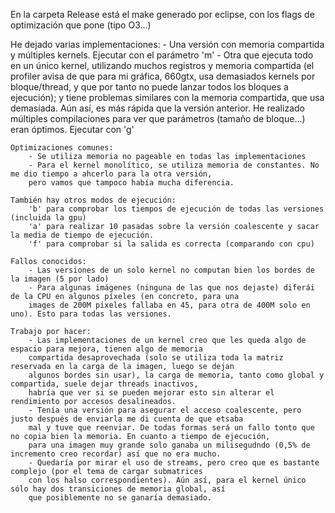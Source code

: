 En la carpeta Release está el make generado por eclipse, con los flags de optimización que pone (tipo O3...)

He dejado varias implementaciones:
    - Una versión con memoria compartida y múltiples kernels.
        Ejecutar con el parámetro 'm'
    - Otra que ejecuta todo en un único kernel, utilizando muchos registros y memoria compartida (el profiler avisa de
    que para mi gráfica, 660gtx, usa demasiados kernels por bloque/thread, y que por tanto no puede lanzar todos los
    bloques a ejecución); y tiene problemas similares con la memoria compartida, que usa demasiada.
        Aún así, es más rápida que la versión anterior. 
        He realizado múltiples compilaciones para ver que parámetros (tamaño de bloque...) eran óptimos.
        Ejecutar con 'g'

    Optimizaciones comunes:
        - Se utiliza memoria no pageable en todas las implementaciones
        - Para el kernel monolítico, se utiliza memoria de constantes. No me dio tiempo a ahcerlo para la otra versión,
        pero vamos que tampoco había mucha diferencia.

    También hay otros modos de ejecución:
        'b' para comprobar los tiempos de ejecución de todas las versiones (incluida la gpu)
        'a' para realizar 10 pasadas sobre la versión coalescente y sacar la media de tiempo de ejecución.
        'f' para comprobar si la salida es correcta (comparando con cpu)

    Fallos conocidos:
        - Las versiones de un solo kernel no computan bien los bordes de la imagen (5 por lado)
        - Para algunas imágenes (ninguna de las que nos dejaste) diferái de la CPU en algunos píxeles (en concreto, para una
        images de 200M pixeles fallaba en 45, para otra de 400M solo en uno). Esto para todas las versiones.

    Trabajo por hacer:
        - Las implementaciones de un kernel creo que les queda algo de espacio para mejora, tienen algo de memoria
        compartida desaprovechada (solo se utiliza toda la matriz reservada en la carga de la imagen, luego se dejan
        algunos bordes sin usar), la carga de memoria, tanto como global y compartida, suele dejar threads inactivos,
        habría que ver si se pueden mejorar esto sin alterar el rendimiento por accesos desalineados.
		- Tenía una versión para asegurar el acceso coalescente, pero justo después de enviarla me di cuenta de que etsaba 
		mal y tuve que reenviar. De todas formas será un fallo tonto que no copia bien la memoria. En cuanto a tiempo de ejecución,
		para una imagen muy grande solo ganaba un milisegudndo (0,5% de incremento creo recordar) así que no era mucho.
        - Quedaría por mirar el uso de streams, pero creo que es bastante complejo (por el tema de cargar submatrices
        con los halso correspondientes). Aún así, para el kernel único sólo hay dos transiciones de memoria global, así
        que posiblemente no se ganaría demasiado.
